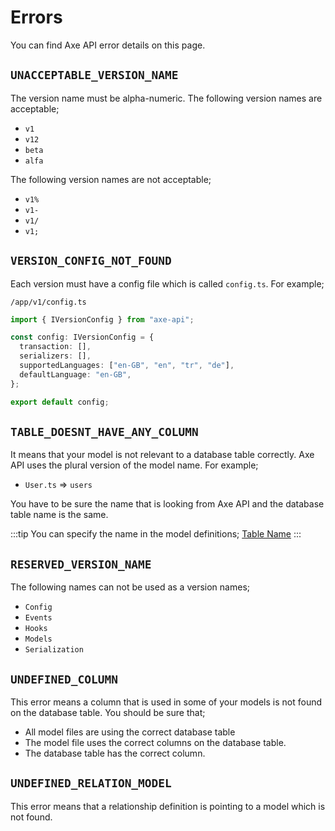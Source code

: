 # Errors

You can find Axe API error details on this page.

## `UNACCEPTABLE_VERSION_NAME`

The version name must be alpha-numeric. The following version names are acceptable;

- `v1`
- `v12`
- `beta`
- `alfa`

The following version names are not acceptable;

- `v1%`
- `v1-`
- `v1/`
- `v1;`

## `VERSION_CONFIG_NOT_FOUND`

Each version must have a config file which is called `config.ts`. For example;

`/app/v1/config.ts`

```ts
import { IVersionConfig } from "axe-api";

const config: IVersionConfig = {
  transaction: [],
  serializers: [],
  supportedLanguages: ["en-GB", "en", "tr", "de"],
  defaultLanguage: "en-GB",
};

export default config;
```

## `TABLE_DOESNT_HAVE_ANY_COLUMN`

It means that your model is not relevant to a database table correctly. Axe API uses the plural version of the model name. For example;

- `User.ts` => `users`

You have to be sure the name that is looking from Axe API and the database table name is the same.

:::tip
You can specify the name in the model definitions; [Table Name](/basics/models.html#table-name)
:::

## `RESERVED_VERSION_NAME`

The following names can not be used as a version names;

- `Config`
- `Events`
- `Hooks`
- `Models`
- `Serialization`

## `UNDEFINED_COLUMN`

This error means a column that is used in some of your models is not found on the database table. You should be sure that;

- All model files are using the correct database table
- The model file uses the correct columns on the database table.
- The database table has the correct column.

## `UNDEFINED_RELATION_MODEL`

This error means that a relationship definition is pointing to a model which is not found.
